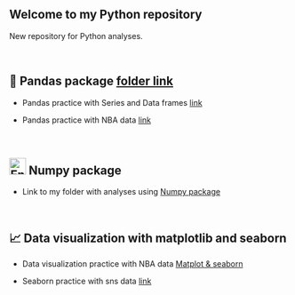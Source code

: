 ## Welcome to my Python repository

New repository for Python analyses.

<br>

## :panda_face:	Pandas package [folder link](https://github.com/JuanmaMN/Python/tree/master/pandas)
  
-  Pandas practice with Series and Data frames [link](https://github.com/JuanmaMN/Python/blob/master/pandas/DataFrameandSeries.md)

-  Pandas practice with NBA data [link](https://github.com/JuanmaMN/Python/tree/master/pandas/NBA_analytics_with_pandas)   


<br>

## <img width="30" alt="Energy production SA" src="https://github.com/JuanmaMN/Python/assets/37122520/64221689-a982-4f35-a1c0-f835a1cc0628"> Numpy package




-  Link to my folder with analyses using [Numpy package](https://github.com/JuanmaMN/Python/tree/master/numpy)


<br>

## :chart_with_upwards_trend:	Data visualization with matplotlib and seaborn

- Data visualization practice with NBA data [Matplot & seaborn](https://github.com/JuanmaMN/Python/blob/master/data_visualization/matplotlib_seaborn.md)
  
- Seaborn practice with sns data [link](https://github.com/JuanmaMN/Python/edit/master/data_visualization/matplotlib_seaborn.md)
